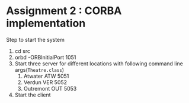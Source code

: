 # Assignment 2 : CORBA implementation
Step to start the system
1. cd src
2. orbd -ORBInitialPort 1051  
3. Start three server for different locations with following command line args(`Theatre.class`)
   1. Atwater ATW 5051
   2. Verdun VER 5052
   3. Outremont OUT 5053
4. Start the client